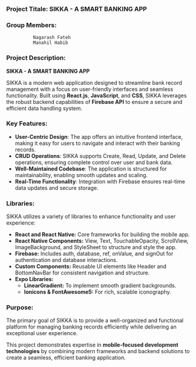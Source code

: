 ### Project Titale: **SIKKA - A SMART BANKING APP**

### Group Members:
              Nagarash Fateh          
              Manahil Habib           

### **Project Description:**

**SIKKA - A SMART BANKING APP**  

SIKKA is a modern web application designed to streamline bank record management with a focus on user-friendly interfaces and seamless functionality. 
Built using **React.js**, **JavaScript**, and **CSS**, SIKKA leverages the robust backend capabilities of **Firebase API** to ensure a secure and efficient data handling system.

### Key Features:
- **User-Centric Design**: The app offers an intuitive frontend interface, making it easy for users to navigate and interact with their banking records.  
- **CRUD Operations**: SIKKA supports Create, Read, Update, and Delete operations, ensuring complete control over user and bank data.  
- **Well-Maintained Codebase**: The application is structured for maintainability, enabling smooth updates and scaling.  
- **Real-Time Functionality**: Integration with Firebase ensures real-time data updates and secure storage.  

### Libraries:
SIKKA utilizes a variety of libraries to enhance functionality and user experience:

- **React and React Native:** Core frameworks for building the mobile app.
- **React Native Components:** View, Text, TouchableOpacity, ScrollView, ImageBackground, and StyleSheet to structure and style the app.
- **Firebase:** Includes auth, database, ref, onValue, and signOut for authentication and database interactions.
- **Custom Components:** Reusable UI elements like Header and BottomNavBar for consistent navigation and structure.
- **Expo Libraries:**
    - **LinearGradient:** To implement smooth gradient backgrounds.
    - **Ionicons & FontAwesome5:** For rich, scalable iconography.

### Purpose:
The primary goal of SIKKA is to provide a well-organized and functional platform for managing banking records efficiently while delivering an exceptional user experience.  

This project demonstrates expertise in **mobile-focused development technologies** by combining modern frameworks and backend solutions to create a seamless, efficient banking application.
